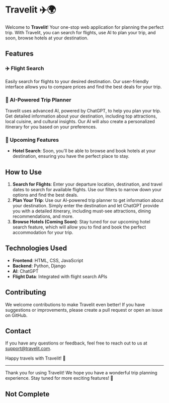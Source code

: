 # Travelit ✈️🌍

Welcome to **Travelit**! Your one-stop web application for planning the perfect trip. With Travelit, you can search for flights, use AI to plan your trip, and soon, browse hotels at your destination.

## Features

### ✈️ Flight Search
Easily search for flights to your desired destination. Our user-friendly interface allows you to compare prices and find the best deals for your trip.

### 🧳 AI-Powered Trip Planner
Travelit uses advanced AI, powered by ChatGPT, to help you plan your trip. Get detailed information about your destination, including top attractions, local cuisine, and cultural insights. Our AI will also create a personalized itinerary for you based on your preferences.

### 🏨 Upcoming Features
- **Hotel Search**: Soon, you'll be able to browse and book hotels at your destination, ensuring you have the perfect place to stay.

## How to Use

1. **Search for Flights**: Enter your departure location, destination, and travel dates to search for available flights. Use our filters to narrow down your options and find the best deals.
2. **Plan Your Trip**: Use our AI-powered trip planner to get information about your destination. Simply enter the destination and let ChatGPT provide you with a detailed itinerary, including must-see attractions, dining recommendations, and more.
3. **Browse Hotels (Coming Soon)**: Stay tuned for our upcoming hotel search feature, which will allow you to find and book the perfect accommodation for your trip.

## Technologies Used

- **Frontend**: HTML, CSS, JavaScript
- **Backend**: Python, Django
- **AI**: ChatGPT
- **Flight Data**: Integrated with flight search APIs


## Contributing

We welcome contributions to make Travelit even better! If you have suggestions or improvements, please create a pull request or open an issue on GitHub.

## Contact

If you have any questions or feedback, feel free to reach out to us at support@travelit.com.

Happy travels with Travelit! 🌟

---

Thank you for using Travelit! We hope you have a wonderful trip planning experience. Stay tuned for more exciting features! 🎉

## Not Complete
 
